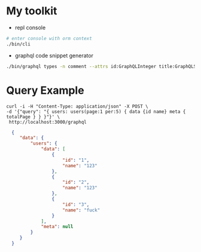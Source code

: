 
# My toolkit
 * repl console
 ```bash
 # enter console with orm context
 ./bin/cli
 ```
 * graphql code snippet generator
 ```bash
 ./bin/graphql types -n comment --attrs id:GraphQLInteger title:GraphQLString content:GraphQLString
 ```

# Query Example
 ```bashscript
 curl -i -H "Content-Type: application/json" -X POST \
 -d '{"query": "{ users: users(page:1 per:5) { data {id name} meta { totalPage } } }"}' \
  http://localhost:3000/graphql
 ```

 ```json
   {
      "data": {
          "users": {
              "data": [
                  {
                      "id": "1",
                      "name": "123"
                  },
                  {
                      "id": "2",
                      "name": "123"
                  },
                  {
                      "id": "3",
                      "name": "fuck"
                  }
              ],
              "meta": null
          }
      }
   }
 ```

